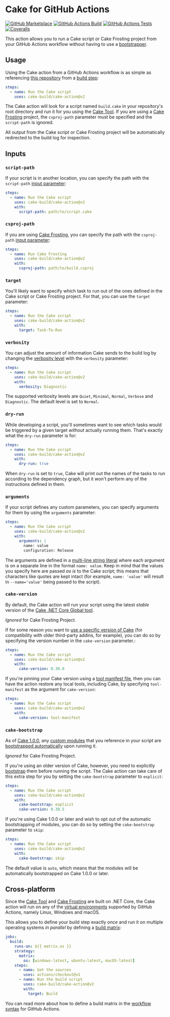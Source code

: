 # Cake for GitHub Actions

[![GitHub Marketplace](https://img.shields.io/github/v/release/cake-build/cake-action?label=Marketplace&sort=semver)](https://github.com/marketplace/actions/cake-action) [![GitHub Actions Build](https://github.com/cake-build/cake-action/workflows/Build/badge.svg)](https://github.com/cake-build/cake-action/actions?workflow=Build) [![GitHub Actions Tests](https://github.com/cake-build/cake-action/workflows/Tests/badge.svg)](https://github.com/cake-build/cake-action/actions?workflow=Tests) [![Coveralls](https://coveralls.io/repos/github/cake-build/cake-action/badge.svg?branch=master)](https://coveralls.io/github/cake-build/cake-action?branch=master)

This action allows you to run a Cake script or Cake Frosting project from your GitHub Actions workflow without having to use a [bootstrapper](https://github.com/cake-build/resources).

## Usage

Using the Cake action from a GitHub Actions workflow is as simple as referencing [this repository](https://github.com/cake-build/cake-action) from a [build step](https://help.github.com/en/github/automating-your-workflow-with-github-actions/workflow-syntax-for-github-actions#jobsjob_idsteps):

```yml
steps:
  - name: Run the Cake script
    uses: cake-build/cake-action@v2
```

The Cake action will look for a script named `build.cake` in your repository's root directory and run it for you using the [Cake Tool](https://www.nuget.org/packages/Cake.Tool/).  If you are using a [Cake Frosting](https://cakebuild.net/docs/running-builds/runners/cake-frosting) project, the `csproj-path` parameter must be specified and the `script-path` is ignored.

All output from the Cake script or Cake Frosting project will be automatically redirected to the build log for inspection.

## Inputs

### `script-path`

If your script is in another location, you can specify the path with the `script-path` [input parameter](https://help.github.com/en/github/automating-your-workflow-with-github-actions/workflow-syntax-for-github-actions#jobsjob_idstepswith):

```yml
steps:
  - name: Run the Cake script
    uses: cake-build/cake-action@v2
    with:
      script-path: path/to/script.cake
```

### `csproj-path`

If you are using [Cake Frosting](https://cakebuild.net/docs/running-builds/runners/cake-frosting), you can specify the path with the `csproj-path` [input parameter](https://help.github.com/en/github/automating-your-workflow-with-github-actions/workflow-syntax-for-github-actions#jobsjob_idstepswith):

```yml
steps:
  - name: Run Cake Frosting
    uses: cake-build/cake-action@v2
    with:
      csproj-path: path/to/build.csproj
```

### `target`

You'll likely want to specify which task to run out of the ones defined in the Cake script or Cake Frosting project. For that, you can use the `target` parameter:

```yml
steps:
  - name: Run the Cake script
    uses: cake-build/cake-action@v2
    with:
      target: Task-To-Run
```

### `verbosity`

You can adjust the amount of information Cake sends to the build log by changing the [verbosity level](https://cakebuild.net/api/Cake.Core.Diagnostics/Verbosity/) with the `verbosity` parameter:

```yml
steps:
  - name: Run the Cake script
    uses: cake-build/cake-action@v2
    with:
      verbosity: Diagnostic
```

The supported verbosity levels are `Quiet`, `Minimal`, `Normal`, `Verbose` and `Diagnostic`. The default level is set to `Normal`.

### `dry-run`

While developing a script, you'll sometimes want to see which tasks would be triggered by a given target _without_ actually running them. That's exactly what the `dry-run` parameter is for:

```yml
steps:
  - name: Run the Cake script
    uses: cake-build/cake-action@v2
    with:
      dry-run: true
```

When `dry-run` is set to `true`, Cake will print out the names of the tasks to run according to the dependency graph, but it won't perform any of the instructions defined in them.

### `arguments`

If your script defines any custom parameters, you can specify arguments for them by using the `arguments` parameter:

```yml
steps:
  - name: Run the Cake script
    uses: cake-build/cake-action@v2
    with:
      arguments: |
        name: value
        configuration: Release
```

The arguments are defined in a [multi-line string literal](https://yaml.org/spec/1.2/spec.html#id2795688) where each argument is on a separate line in the format `name: value`. Keep in mind that the values you specify here are passed _as is_ to the Cake script; this means that characters like quotes are kept intact (for example, `name: 'value'` will result in `--name='value'` being passed to the script).

### `cake-version`

By default, the Cake action will run your script using the latest _stable_ version of the [Cake .NET Core Global tool](https://www.nuget.org/packages/Cake.Tool/).

_Ignored_ for Cake Frosting Project.

If for some reason you want to [use a specific version of Cake](https://cakebuild.net/docs/tutorials/pinning-cake-version) (for compatibility with older third-party addins, for example), you can do so by specifying the version number in the `cake-version` parameter.:

```yml
steps:
  - name: Run the Cake script
    uses: cake-build/cake-action@v2
    with:
      cake-version: 0.30.0
```

If you're pinning your Cake version using a [tool manifest file](https://docs.microsoft.com/en-us/dotnet/core/tools/global-tools#install-a-local-tool), then you can have the action restore any local tools, including Cake, by specifying `tool-manifest` as the argument for `cake-version`:

```yml
steps:
  - name: Run the Cake script
    uses: cake-build/cake-action@v2
    with:
      cake-version: tool-manifest
```

### `cake-bootstrap`

As of [Cake 1.0.0](https://github.com/cake-build/cake/releases/tag/v1.0.0), any [custom modules](https://cakebuild.net/docs/fundamentals/modules) that you reference in your script are [bootstrapped automatically](https://github.com/cake-build/cake/issues/2833) upon running it.

_Ignored_ for Cake Frosting Project.

If you're using an older version of Cake, however, you need to explicitly [bootstrap](https://cakebuild.net/docs/fundamentals/preprocessor-directives#module-directive) them before running the script. The Cake action can take care of this extra step for you by setting the `cake-bootstrap` parameter to `explicit`:

```yml
steps:
  - name: Run the Cake script
    uses: cake-build/cake-action@v2
    with:
      cake-bootstrap: explicit
      cake-version: 0.38.5
```

If you're using Cake 1.0.0 or later and wish to opt out of the automatic bootstrapping of modules, you can do so by setting the `cake-bootstrap` parameter to `skip`:

```yml
steps:
  - name: Run the Cake script
    uses: cake-build/cake-action@v2
    with:
      cake-bootstrap: skip
```

The default value is `auto`, which means that the modules will be automatically bootstrapped on Cake 1.0.0 or later.

## Cross-platform

Since the [Cake Tool](https://www.nuget.org/packages/Cake.Tool/) and [Cake Frosting](https://www.nuget.org/packages/Cake.Frosting) are built on .NET Core, the Cake action will run on any of the [virtual environments](https://help.github.com/en/github/automating-your-workflow-with-github-actions/software-in-virtual-environments-for-github-actions) supported by GitHub Actions, namely Linux, Windows and macOS.

This allows you to define your build step exactly _once_ and run it on multiple operating systems _in parallel_ by defining a [build matrix](https://help.github.com/en/github/automating-your-workflow-with-github-actions/configuring-a-workflow#configuring-a-build-matrix):

```yml
jobs:
  build:
    runs-on: ${{ matrix.os }}
    strategy:
      matrix:
        os: [windows-latest, ubuntu-latest, macOS-latest]
    steps:
      - name: Get the sources
        uses: actions/checkout@v1
      - name: Run the build script
        uses: cake-build/cake-action@v2
        with:
          target: Build
```

You can read more about how to define a build matrix in the [workflow syntax](https://help.github.com/en/github/automating-your-workflow-with-github-actions/workflow-syntax-for-github-actions#jobsjob_idstrategy) for GitHub Actions.
